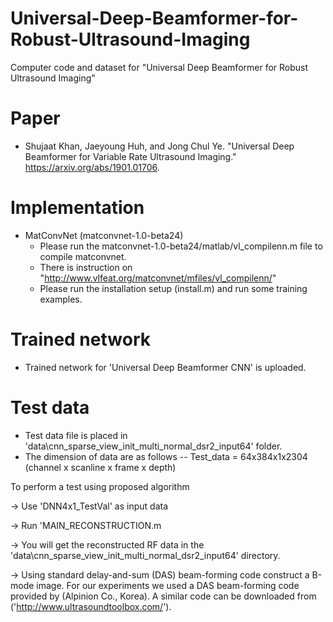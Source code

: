 # Universal-Deep-Beamformer-for-Robust-Ultrasound-Imaging
Computer code and dataset for "Universal Deep Beamformer for Robust Ultrasound Imaging"

Paper
===============
* Shujaat Khan, Jaeyoung Huh, and Jong Chul Ye. "Universal Deep Beamformer for Variable Rate Ultrasound Imaging." https://arxiv.org/abs/1901.01706.

Implementation
===============
* MatConvNet (matconvnet-1.0-beta24)
  * Please run the matconvnet-1.0-beta24/matlab/vl_compilenn.m file to compile matconvnet.
  * There is instruction on "http://www.vlfeat.org/matconvnet/mfiles/vl_compilenn/"
  * Please run the installation setup (install.m) and run some training examples.
 
Trained network
===============
* Trained network for 'Universal Deep Beamformer CNN' is uploaded.

Test data
===============
* Test data file is placed in 'data\cnn_sparse_view_init_multi_normal_dsr2_input64' folder.
* The dimension of data are as follows
  -- Test_data      =  64x384x1x2304  (channel x scanline x frame x depth)
                        
To perform a test using proposed algorithm

-> Use 'DNN4x1_TestVal' as input data

-> Run 'MAIN_RECONSTRUCTION.m

-> You will get the reconstructed RF data in the 'data\cnn_sparse_view_init_multi_normal_dsr2_input64' directory.

-> Using standard delay-and-sum (DAS) beam-forming code construct a B-mode image. For our experiments we used a DAS beam-forming code provided by (Alpinion Co., Korea). A similar code can be downloaded from ('http://www.ultrasoundtoolbox.com/').

